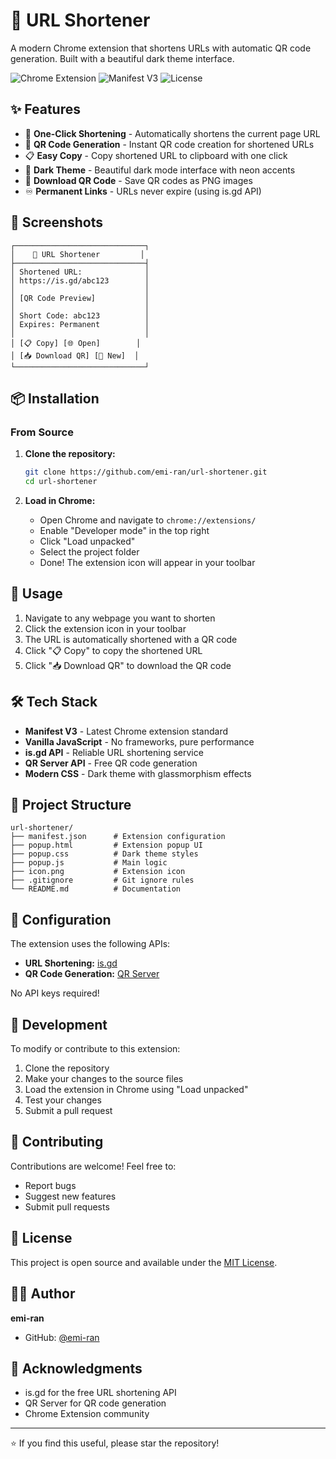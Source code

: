 # 🔗 URL Shortener

A modern Chrome extension that shortens URLs with automatic QR code generation. Built with a beautiful dark theme interface.

![Chrome Extension](https://img.shields.io/badge/Chrome-Extension-4285F4?style=flat&logo=google-chrome&logoColor=white)
![Manifest V3](https://img.shields.io/badge/Manifest-V3-4285F4?style=flat)
![License](https://img.shields.io/badge/License-MIT-green?style=flat)

## ✨ Features

- 🚀 **One-Click Shortening** - Automatically shortens the current page URL
- 📱 **QR Code Generation** - Instant QR code creation for shortened URLs
- 📋 **Easy Copy** - Copy shortened URL to clipboard with one click
- 🌙 **Dark Theme** - Beautiful dark mode interface with neon accents
- 💾 **Download QR Code** - Save QR codes as PNG images
- ♾️ **Permanent Links** - URLs never expire (using is.gd API)

## 🎨 Screenshots

```
┌─────────────────────────────┐
│    🔗 URL Shortener         │
├─────────────────────────────┤
│ Shortened URL:              │
│ https://is.gd/abc123        │
│                             │
│ [QR Code Preview]           │
│                             │
│ Short Code: abc123          │
│ Expires: Permanent          │
│                             │
│ [📋 Copy] [🌐 Open]        │
│ [📥 Download QR] [🔄 New]  │
└─────────────────────────────┘
```

## 📦 Installation

### From Source

1. **Clone the repository:**

   ```bash
   git clone https://github.com/emi-ran/url-shortener.git
   cd url-shortener
   ```

2. **Load in Chrome:**
   - Open Chrome and navigate to `chrome://extensions/`
   - Enable "Developer mode" in the top right
   - Click "Load unpacked"
   - Select the project folder
   - Done! The extension icon will appear in your toolbar

## 🚀 Usage

1. Navigate to any webpage you want to shorten
2. Click the extension icon in your toolbar
3. The URL is automatically shortened with a QR code
4. Click "📋 Copy" to copy the shortened URL
5. Click "📥 Download QR" to download the QR code

## 🛠️ Tech Stack

- **Manifest V3** - Latest Chrome extension standard
- **Vanilla JavaScript** - No frameworks, pure performance
- **is.gd API** - Reliable URL shortening service
- **QR Server API** - Free QR code generation
- **Modern CSS** - Dark theme with glassmorphism effects

## 📂 Project Structure

```
url-shortener/
├── manifest.json      # Extension configuration
├── popup.html         # Extension popup UI
├── popup.css          # Dark theme styles
├── popup.js           # Main logic
├── icon.png           # Extension icon
├── .gitignore         # Git ignore rules
└── README.md          # Documentation
```

## 🔧 Configuration

The extension uses the following APIs:

- **URL Shortening:** [is.gd](https://is.gd/)
- **QR Code Generation:** [QR Server](https://goqr.me/api/)

No API keys required!

## 🔧 Development

To modify or contribute to this extension:

1. Clone the repository
2. Make your changes to the source files
3. Load the extension in Chrome using "Load unpacked"
4. Test your changes
5. Submit a pull request

## 🤝 Contributing

Contributions are welcome! Feel free to:

- Report bugs
- Suggest new features
- Submit pull requests

## 📄 License

This project is open source and available under the [MIT License](LICENSE).

## 👨‍💻 Author

**emi-ran**

- GitHub: [@emi-ran](https://github.com/emi-ran)

## 🙏 Acknowledgments

- is.gd for the free URL shortening API
- QR Server for QR code generation
- Chrome Extension community

---

⭐ If you find this useful, please star the repository!
